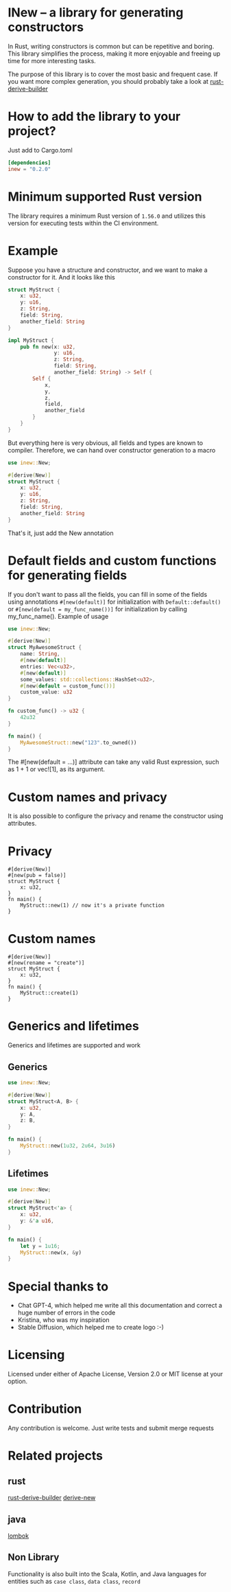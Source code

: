
# INew – a library for generating constructors
In Rust, writing constructors is common but can be repetitive and boring. This library simplifies the process, 
making it more enjoyable and freeing up time for more interesting tasks.

The purpose of this library is to cover the most basic and frequent case. If you want more complex generation, you
should probably take a look at  [rust-derive-builder](https://github.com/colin-kiegel/rust-derive-builder)

# How to add the library to your project?
Just add to Cargo.toml
```toml
[dependencies]
inew = "0.2.0"
```

# Мinimum supported Rust version
The library requires a minimum Rust version of `1.56.0` and utilizes this version for executing tests within the CI environment.

# Example
Suppose you have a structure and constructor, and we want to make a constructor for it.
And it looks like this
```rust
struct MyStruct {
    x: u32,
    y: u16,
    z: String,
    field: String,
    another_field: String
}

impl MyStruct {
    pub fn new(x: u32,
               y: u16,
               z: String,
               field: String,
               another_field: String) -> Self {
        Self {
            x,
            y,
            z,
            field,
            another_field 
        }
    }
}
```
But everything here is very obvious, all fields and types are known to compiler. Therefore, we can hand over constructor generation to a macro
```rust
use inew::New;

#[derive(New)]
struct MyStruct {
    x: u32,
    y: u16,
    z: String,
    field: String,
    another_field: String
}
```

That's it, just add the New annotation

# Default fields and custom functions for generating fields
If you don't want to pass all the fields, you can fill in some of the fields using annotations `#[new(default)]` for
initialization with `Default::default()` or `#[new(default = my_func_name())]` for initialization by calling
my_func_name().
Example of usage

```rust
use inew::New;

#[derive(New)]
struct MyAwesomeStruct {
    name: String,
    #[new(default)]
    entries: Vec<u32>,
    #[new(default)]
    some_values: std::collections::HashSet<u32>,
    #[new(default = custom_func())]
    custom_value: u32
}

fn custom_func() -> u32 {
    42u32
}

fn main() {
    MyAwesomeStruct::new("123".to_owned())
}

```
The #[new(default = ...)] attribute can take any valid Rust expression, such as 1 + 1 or vec![1], as its argument.

# Custom names and privacy
It is also possible to configure the privacy and rename the constructor using attributes.

# Privacy
```
#[derive(New)]
#[new(pub = false)]
struct MyStruct {
    x: u32,
}
fn main() {
    MyStruct::new(1) // now it's a private function
}
```

# Custom names
```
#[derive(New)]
#[new(rename = "create")]
struct MyStruct {
    x: u32,
}
fn main() {
    MyStruct::create(1)
}
```

# Generics and lifetimes

Generics and lifetimes are supported and work

## Generics
```rust
use inew::New;

#[derive(New)]
struct MyStruct<A, B> {
    x: u32,
    y: A,
    z: B,
}

fn main() {
    MyStruct::new(1u32, 2u64, 3u16)
}
```

## Lifetimes
```rust
use inew::New;

#[derive(New)]
struct MyStruct<'a> {
    x: u32,
    y: &'a u16,
}

fn main() {
    let y = 1u16;
    MyStruct::new(x, &y)
}
```


# Special thanks to
* Chat GPT-4, which helped me write all this documentation and correct a huge number of errors in the code
* Kristina, who was my inspiration
* Stable Diffusion, which helped me to create logo :-)

# Licensing
Licensed under either of Apache License, Version 2.0 or MIT license at your option.

# Contribution
Any contribution is welcome. Just write tests and submit merge requests

# Related projects

## rust
[rust-derive-builder](https://github.com/colin-kiegel/rust-derive-builder)
[derive-new](https://github.com/nrc/derive-new)

## java
[lombok](https://github.com/projectlombok/lombok)

## Non Library
Functionality is also built into the Scala, Kotlin, and Java languages for entities such as  `case class`, `data class`, `record`



